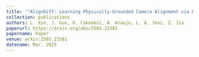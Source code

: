 ```yaml
---
title: '"AlignDiff: Learning Physically-Grounded Camera Alignment via Diffusion,"'
collection: publications
authors: L. Xie, J. Guo, O. Cakmakci, A. Araujo, L. A. Jeni, Z. Jia
paperurl: https://arxiv.org/abs/2503.21581
papername: Paper
venue: arXiv:2503.21581
datename: Mar. 2025
---
```

